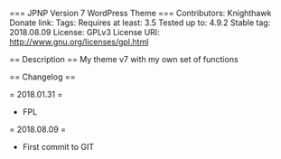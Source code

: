 === JPNP Version 7 WordPress Theme ===
Contributors: Knighthawk
Donate link:
Tags:
Requires at least: 3.5
Tested up to: 4.9.2
Stable tag: 2018.08.09
License: GPLv3
License URI: http://www.gnu.org/licenses/gpl.html

== Description ==
My theme v7 with my own set of functions


== Changelog ==

= 2018.01.31 =
* FPL

= 2018.08.09 =
* First commit to GIT
